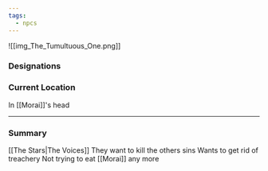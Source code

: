 ```yaml
---
tags:
  - npcs
---
```

![[img_The_Tumultuous_One.png]]

### Designations


### Current Location
In [[Morai]]'s head

___
### Summary
[[The Stars|The Voices]]
They want to kill the others sins
Wants to get rid of treachery
Not trying to eat [[Morai]] any more